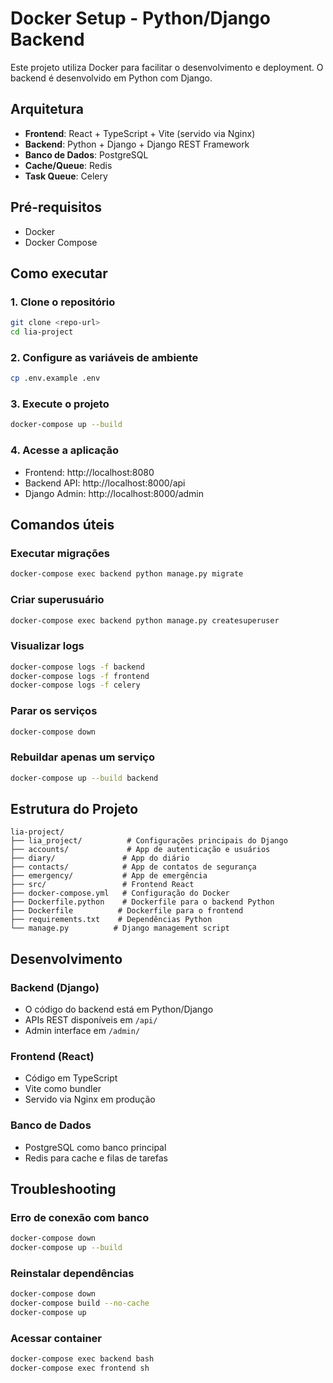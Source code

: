 
# Docker Setup - Python/Django Backend

Este projeto utiliza Docker para facilitar o desenvolvimento e deployment. O backend é desenvolvido em Python com Django.

## Arquitetura

- **Frontend**: React + TypeScript + Vite (servido via Nginx)
- **Backend**: Python + Django + Django REST Framework
- **Banco de Dados**: PostgreSQL
- **Cache/Queue**: Redis
- **Task Queue**: Celery

## Pré-requisitos

- Docker
- Docker Compose

## Como executar

### 1. Clone o repositório
```bash
git clone <repo-url>
cd lia-project
```

### 2. Configure as variáveis de ambiente
```bash
cp .env.example .env
```

### 3. Execute o projeto
```bash
docker-compose up --build
```

### 4. Acesse a aplicação
- Frontend: http://localhost:8080
- Backend API: http://localhost:8000/api
- Django Admin: http://localhost:8000/admin

## Comandos úteis

### Executar migrações
```bash
docker-compose exec backend python manage.py migrate
```

### Criar superusuário
```bash
docker-compose exec backend python manage.py createsuperuser
```

### Visualizar logs
```bash
docker-compose logs -f backend
docker-compose logs -f frontend
docker-compose logs -f celery
```

### Parar os serviços
```bash
docker-compose down
```

### Rebuildar apenas um serviço
```bash
docker-compose up --build backend
```

## Estrutura do Projeto

```
lia-project/
├── lia_project/          # Configurações principais do Django
├── accounts/             # App de autenticação e usuários
├── diary/               # App do diário
├── contacts/            # App de contatos de segurança
├── emergency/           # App de emergência
├── src/                 # Frontend React
├── docker-compose.yml   # Configuração do Docker
├── Dockerfile.python    # Dockerfile para o backend Python
├── Dockerfile          # Dockerfile para o frontend
├── requirements.txt    # Dependências Python
└── manage.py          # Django management script
```

## Desenvolvimento

### Backend (Django)
- O código do backend está em Python/Django
- APIs REST disponíveis em `/api/`
- Admin interface em `/admin/`

### Frontend (React)
- Código em TypeScript
- Vite como bundler
- Servido via Nginx em produção

### Banco de Dados
- PostgreSQL como banco principal
- Redis para cache e filas de tarefas

## Troubleshooting

### Erro de conexão com banco
```bash
docker-compose down
docker-compose up --build
```

### Reinstalar dependências
```bash
docker-compose down
docker-compose build --no-cache
docker-compose up
```

### Acessar container
```bash
docker-compose exec backend bash
docker-compose exec frontend sh
```
